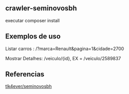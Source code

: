 ## crawler-seminovosbh

executar composer install

## Exemplos de uso

Listar carros : /?marca=Renault&pagina=1&cidade=2700

Mostrar Detalhes: /veiculo/{id}, EX = /veiculo/2589837

## Referencias

[tlk4ever/seminovosbh](https://github.com/matteusbarbosa/seminovosbh-search)

